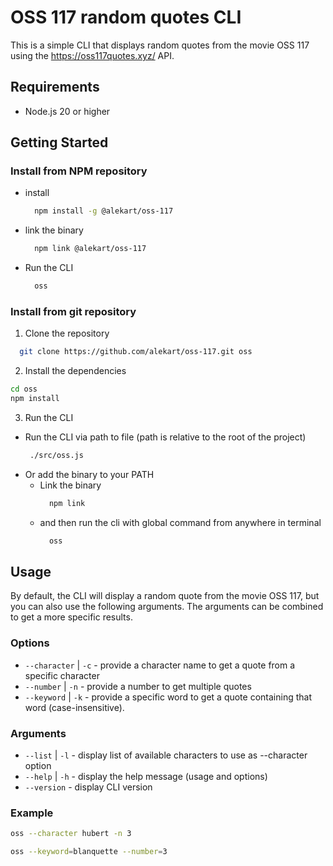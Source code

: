 # OSS 117 random quotes CLI

This is a simple CLI that displays random quotes from the movie OSS 117 using the https://oss117quotes.xyz/ API.

## Requirements

- Node.js 20 or higher

## Getting Started

### Install from NPM repository

- install
  ```bash
    npm install -g @alekart/oss-117
  ```
- link the binary
  ```bash
    npm link @alekart/oss-117
  ```
- Run the CLI
  ```bash
    oss
  ```

### Install from git repository

1. Clone the repository

  ```bash
    git clone https://github.com/alekart/oss-117.git oss
  ```

2. Install the dependencies

  ```bash
  cd oss
  npm install
  ```

3. Run the CLI

- Run the CLI via path to file (path is relative to the root of the project)
   ```bash
    ./src/oss.js
   ```
- Or add the binary to your PATH
  - Link the binary
     ```bash
       npm link
    ```
  - and then run the cli with global command from anywhere in terminal
    ```bash
      oss
    ```

## Usage

By default, the CLI will display a random quote from the movie OSS 117, but you can also use the following arguments.
The arguments can be combined to get a more specific results.

### Options

- `--character` | `-c` - provide a character name to get a quote from a specific character
- `--number` | `-n` - provide a number to get multiple quotes
- `--keyword` | `-k` - provide a specific word to get a quote containing that word (case-insensitive).

### Arguments

- `--list` | `-l` - display list of available characters to use as --character option
- `--help` | `-h` - display the help message (usage and options)
- `--version` - display CLI version

### Example

```bash
oss --character hubert -n 3
```

```bash
oss --keyword=blanquette --number=3
```
